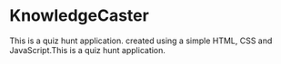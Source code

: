 # KnowledgeCaster
This is a quiz hunt application. created using a simple HTML, CSS and JavaScript.This is a quiz hunt application. 
